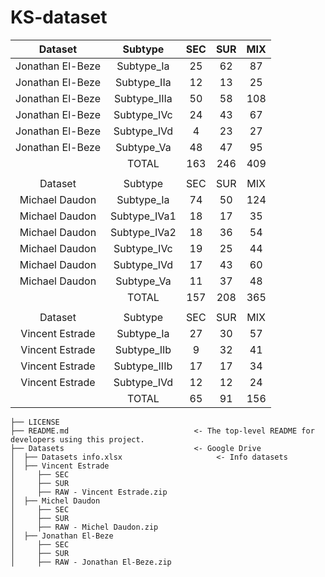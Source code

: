 # KS-dataset

|      Dataset     |    Subtype   | SEC | SUR | MIX |
|:----------------:|:------------:|:---:|:---:|:---:|
| Jonathan El-Beze |   Subtype_Ia |  25 |  62 |  87 |
| Jonathan El-Beze |  Subtype_IIa |  12 |  13 |  25 |
| Jonathan El-Beze | Subtype_IIIa |  50 |  58 | 108 |
| Jonathan El-Beze |  Subtype_IVc |  24 |  43 |  67 |
| Jonathan El-Beze |  Subtype_IVd |  4  |  23 |  27 |
| Jonathan El-Beze |   Subtype_Va |  48 |  47 |  95 |
|                  |     TOTAL    | 163 | 246 | 409 |
|                  |              |     |     |     |
|      Dataset     |    Subtype   | SEC | SUR | MIX |
|  Michael Daudon  |   Subtype_Ia |  74 |  50 | 124 |
|  Michael Daudon  | Subtype_IVa1 |  18 |  17 |  35 |
|  Michael Daudon  | Subtype_IVa2 |  18 |  36 |  54 |
|  Michael Daudon  |  Subtype_IVc |  19 |  25 |  44 |
|  Michael Daudon  |  Subtype_IVd |  17 |  43 |  60 |
|  Michael Daudon  |   Subtype_Va |  11 |  37 |  48 |
|                  |     TOTAL    | 157 | 208 | 365 |
|                  |              |     |     |     |
|      Dataset     |    Subtype   | SEC | SUR | MIX |
|  Vincent Estrade |   Subtype_Ia |  27 |  30 |  57 |
|  Vincent Estrade |  Subtype_IIb |  9  |  32 |  41 |
|  Vincent Estrade | Subtype_IIIb |  17 |  17 |  34 |
|  Vincent Estrade |  Subtype_IVd |  12 |  12 |  24 |
|                  |     TOTAL    |  65 |  91 | 156 |



```nohighlight
├── LICENSE
├── README.md                            <- The top-level README for developers using this project.
├── Datasets                             <- Google Drive
│  ├── Datasets info.xlsx                     <- Info datasets
│  ├── Vincent Estrade
│     ├── SEC
│     ├── SUR
│     ├── RAW - Vincent Estrade.zip
│  ├── Michel Daudon
│     ├── SEC
│     ├── SUR
│     ├── RAW - Michel Daudon.zip
│  ├── Jonathan El-Beze
│     ├── SEC
│     ├── SUR
│     ├── RAW - Jonathan El-Beze.zip
```


